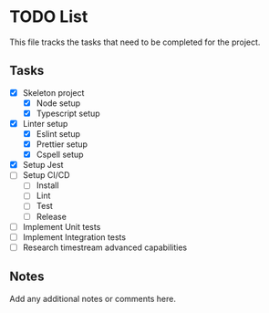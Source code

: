 # TODO List

This file tracks the tasks that need to be completed for the project.

## Tasks

- [x] Skeleton project
  - [x] Node setup
  - [x] Typescript setup
- [x] Linter setup
  - [x] Eslint setup
  - [x] Prettier setup
  - [x] Cspell setup
- [x] Setup Jest
- [ ] Setup CI/CD
  - [ ] Install
  - [ ] Lint
  - [ ] Test
  - [ ] Release
- [ ] Implement Unit tests
- [ ] Implement Integration tests
- [ ] Research timestream advanced capabilities

## Notes

Add any additional notes or comments here.


